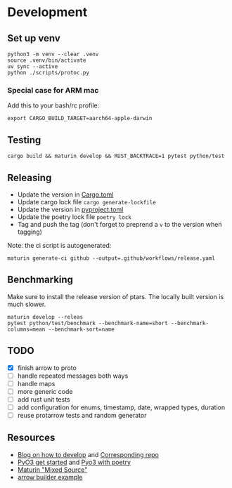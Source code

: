 # Development

## Set up venv

```shell
python3 -m venv --clear .venv
source .venv/bin/activate
uv sync --active
python ./scripts/protoc.py
```

### Special case for ARM mac

Add this to your bash/rc profile:

```shell
export CARGO_BUILD_TARGET=aarch64-apple-darwin
```

## Testing

```shell
cargo build && maturin develop && RUST_BACKTRACE=1 pytest python/test
```

## Releasing

- Update the version in [Cargo.toml](./Cargo.toml)
- Update cargo lock file `cargo generate-lockfile`
- Update the version in [pyproject.toml](./pyproject.toml)
- Update the poetry lock file `poetry lock`
- Tag and push the tag (don't forget to preprend a `v` to the version when tagging)

Note: the ci script is autogenerated:

```shell
maturin generate-ci github --output=.github/workflows/release.yaml
```

## Benchmarking

Make sure to install the release version of ptars.
The locally built version is much slower.

```shell
maturin develop --releas
pytest python/test/benchmark --benchmark-name=short --benchmark-columns=mean --benchmark-sort=name
```

## TODO

- [x] finish arrow to proto
- [ ] handle repeated messages both ways
- [ ] handle maps
- [ ] more generic code
- [ ] add rust unit tests
- [ ] add configuration for enums, timestamp, date, wrapped types, duration
- [ ] reuse protarrow tests and random generator

## Resources

- [Blog on how to develop](https://blog.yossarian.net/2020/08/02/Writing-and-publishing-a-python-module-in-rust?utm_source=pocket_saves)
  and [Corresponding repo](https://github.com/woodruffw/procmaps.py)
- [PyO3 get started](https://pyo3.rs/v0.4.1/) and  [Pyo3 with poetry](https://github.com/nbigaouette/python-poetry-rust-wheel/)
- [Maturin "Mixed Source"](https://www.maturin.rs/#mixed-rustpython-projects)
- [arrow builder example](https://github.com/apache/arrow-rs/blob/master/arrow/examples/builders.rs)
